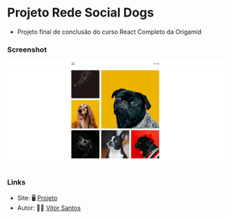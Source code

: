 # Projeto Rede Social Dogs

- Projeto final de conclusão do curso React Completo da Origamid

### Screenshot

![Screenshot](./src/Assets/projeto-dogs.jpg)

### Links

- Site: :desktop_computer: [Projeto](https://projeto-dogs-tglq.vercel.app/)
- Autor: :raising_hand_man: [Vitor Santos](https://github.com/vitordsg)
